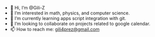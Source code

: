 - 👋 Hi, I’m @Gili-Z
- 👀 I’m interested in math, physics, and computer science.
- 🌱 I’m currently learning apps script integration with git.
- 💞️ I’m looking to collaborate on projects related to google calendar.
- 📫 How to reach me: gili4prez@gmail.com

<!---
Gili-Z/Gili-Z is a ✨ special ✨ repository because its `README.md` (this file) appears on your GitHub profile.
You can click the Preview link to take a look at your changes.
--->
